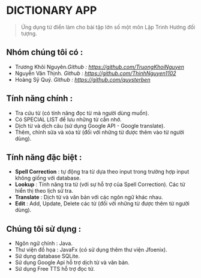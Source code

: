 # DICTIONARY APP

> Ứng dụng từ điển làm cho bài tập lớn số một môn Lập Trình Hướng đối tượng.

## Nhóm chúng tôi có :
  - Trương Khôi Nguyên.*Github : https://github.com/TruongKhoiNguyen*
  - Nguyễn Văn Thịnh. *Github : https://github.com/ThinhNguyen1102*
  - Hoàng Sỹ Quý. *Github : https://github.com/quysterben*

## Tính năng chính : 
  - Tra cứu từ (có tính năng đọc từ mà người dùng muốn).
  - Có SPECIAL LIST để lưu những từ cần nhớ.
  - Dịch từ và dịch câu (sử dụng Google API - Google translate).
  - Thêm, chỉnh sửa và xóa từ (đối với những từ được thêm vào từ người dùng).

## Tính năng đặc biệt :
  - **Spell Correction** : tự động tra từ dựa theo input trong trường hợp input không giống với database.
  - **Lookup** : Tính năng tra từ (với sự hỗ trợ của Spell Correction). Các từ hiển thị theo lịch sử tra.
  - **Translate** : Dịch từ và văn bản với các ngôn ngữ khác nhau.
  - **Edit** : Add, Update, Delete các từ (đối với những từ được thêm từ người dùng).

## Chúng tôi sử dụng :
  - Ngôn ngữ chính : Java.
  - Thư viện đồ họa : JavaFx (có sử dụng thêm thư viện Jfoenix).
  - Sử dụng database SQLite.
  - Sử dụng Google Api hỗ trợ dịch từ và văn bản.
  - Sử dụng Free TTS hỗ trợ đọc từ.
